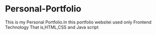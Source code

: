# Personal-Portfolio
This is my Personal Portfolio.In this portfolio websitei used only Frontend Technology That is,HTML,CSS and Java script
